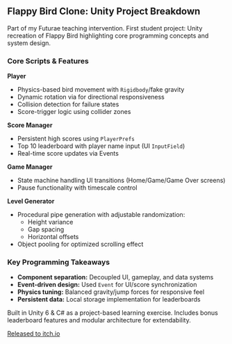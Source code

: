 ## **Flappy Bird Clone: Unity Project Breakdown**
Part of my Futurae teaching intervention. First student project: Unity recreation of Flappy Bird highlighting core programming concepts and system design.

### Core Scripts & Features

**Player**

- Physics-based bird movement with `Rigidbody`/fake gravity
- Dynamic rotation via for directional responsiveness
- Collision detection for failure states
- Score-trigger logic using collider zones

**Score Manager**

- Persistent high scores using `PlayerPrefs`
- Top 10 leaderboard with player name input (UI `InputField`)
- Real-time score updates via Events

**Game Manager**

- State machine handling UI transitions (Home/Game/Game Over screens)
- Pause functionality with timescale control

**Level Generator**

- Procedural pipe generation with adjustable randomization:
  - Height variance
  - Gap spacing
  - Horizontal offsets
- Object pooling for optimized scrolling effect

### Key Programming Takeaways

- **Component separation:** Decoupled UI, gameplay, and data systems
- **Event-driven design:** Used `Event` for UI/score synchronization
- **Physics tuning:** Balanced gravity/jump forces for responsive feel
- **Persistent data:** Local storage implementation for leaderboards

Built in Unity 6 & C# as a project-based learning exercise. Includes bonus leaderboard features and modular architecture for extendability.

[Released to itch.io](https://lacrearthur.itch.io/flappy-bird-futurae)
